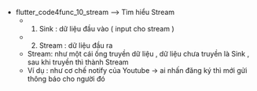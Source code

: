 - flutter_code4func_10_stream --> Tìm hiểu Stream
     + 1. Sink : dữ liệu đầu vào ( input cho stream )
     + 2. Stream : dữ liệu đầu ra
	+ Stream: như một cái ống truyền dữ liệu , dữ liệu chưa truyền là Sink , sau khi truyền thì thành Stream
	+ Ví dụ : như cơ chế notify của Youtube -> ai nhấn đăng ký thì mới gửi thông báo cho người đó
 
